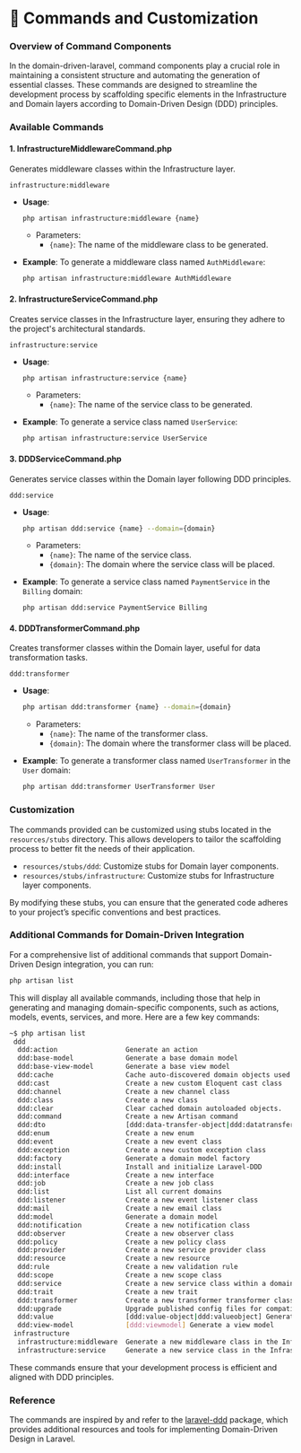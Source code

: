 # 🧱 Commands and Customization

### Overview of Command Components

In the domain-driven-laravel, command components play a crucial role in maintaining a consistent structure and automating the generation of essential classes. These commands are designed to streamline the development process by scaffolding specific elements in the Infrastructure and Domain layers according to Domain-Driven Design (DDD) principles.

### Available Commands

#### 1. **InfrastructureMiddlewareCommand.php**

Generates middleware classes within the Infrastructure layer.

`infrastructure:middleware`

-   **Usage**:

    ```bash
    php artisan infrastructure:middleware {name}
    ```

    -   Parameters:
        -   `{name}`: The name of the middleware class to be generated.

-   **Example**: To generate a middleware class named `AuthMiddleware`:
    ```bash
    php artisan infrastructure:middleware AuthMiddleware
    ```

#### 2. **InfrastructureServiceCommand.php**

Creates service classes in the Infrastructure layer, ensuring they adhere to the project's architectural standards.

`infrastructure:service`

-   **Usage**:

    ```bash
    php artisan infrastructure:service {name}
    ```

    -   Parameters:
        -   `{name}`: The name of the service class to be generated.

-   **Example**: To generate a service class named `UserService`:
    ```bash
    php artisan infrastructure:service UserService
    ```

#### 3. **DDDServiceCommand.php**

Generates service classes within the Domain layer following DDD principles.

`ddd:service`

-   **Usage**:

    ```bash
    php artisan ddd:service {name} --domain={domain}
    ```

    -   Parameters:
        -   `{name}`: The name of the service class.
        -   `{domain}`: The domain where the service class will be placed.

-   **Example**: To generate a service class named `PaymentService` in the `Billing` domain:
    ```bash
    php artisan ddd:service PaymentService Billing
    ```

#### 4. **DDDTransformerCommand.php**

Creates transformer classes within the Domain layer, useful for data transformation tasks.

`ddd:transformer`

-   **Usage**:

    ```bash
    php artisan ddd:transformer {name} --domain={domain}
    ```

    -   Parameters:
        -   `{name}`: The name of the transformer class.
        -   `{domain}`: The domain where the transformer class will be placed.

-   **Example**: To generate a transformer class named `UserTransformer` in the `User` domain:
    ```bash
    php artisan ddd:transformer UserTransformer User
    ```

### Customization

The commands provided can be customized using stubs located in the `resources/stubs` directory. This allows developers to tailor the scaffolding process to better fit the needs of their application.

-   `resources/stubs/ddd`: Customize stubs for Domain layer components.
-   `resources/stubs/infrastructure`: Customize stubs for Infrastructure layer components.

By modifying these stubs, you can ensure that the generated code adheres to your project’s specific conventions and best practices.

### Additional Commands for Domain-Driven Integration

For a comprehensive list of additional commands that support Domain-Driven Design integration, you can run:

```bash
php artisan list
```

This will display all available commands, including those that help in generating and managing domain-specific components, such as actions, models, events, services, and more. Here are a few key commands:

```bash
~$ php artisan list
 ddd
  ddd:action                 Generate an action
  ddd:base-model             Generate a base domain model
  ddd:base-view-model        Generate a base view model
  ddd:cache                  Cache auto-discovered domain objects used for autoloading.
  ddd:cast                   Create a new custom Eloquent cast class
  ddd:channel                Create a new channel class
  ddd:class                  Create a new class
  ddd:clear                  Clear cached domain autoloaded objects.
  ddd:command                Create a new Artisan command
  ddd:dto                    [ddd:data-transfer-object|ddd:datatransferobject|ddd:data] Generate a data transfer object
  ddd:enum                   Create a new enum
  ddd:event                  Create a new event class
  ddd:exception              Create a new custom exception class
  ddd:factory                Generate a domain model factory
  ddd:install                Install and initialize Laravel-DDD
  ddd:interface              Create a new interface
  ddd:job                    Create a new job class
  ddd:list                   List all current domains
  ddd:listener               Create a new event listener class
  ddd:mail                   Create a new email class
  ddd:model                  Generate a domain model
  ddd:notification           Create a new notification class
  ddd:observer               Create a new observer class
  ddd:policy                 Create a new policy class
  ddd:provider               Create a new service provider class
  ddd:resource               Create a new resource
  ddd:rule                   Create a new validation rule
  ddd:scope                  Create a new scope class
  ddd:service                Create a new service class within a domain
  ddd:trait                  Create a new trait
  ddd:transformer            Create a new transformer transformer class
  ddd:upgrade                Upgrade published config files for compatibility with 1.x.
  ddd:value                  [ddd:value-object|ddd:valueobject] Generate a value object
  ddd:view-model             [ddd:viewmodel] Generate a view model
 infrastructure
  infrastructure:middleware  Generate a new middleware class in the Infrastructure layer
  infrastructure:service     Generate a new service class in the Infrastructure layer
```

These commands ensure that your development process is efficient and aligned with DDD principles.

### Reference

The commands are inspired by and refer to the [laravel-ddd](https://github.com/lunarstorm/laravel-ddd) package, which provides additional resources and tools for implementing Domain-Driven Design in Laravel.

